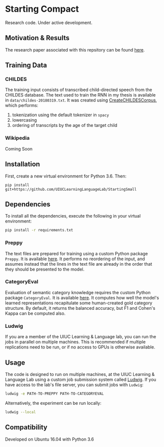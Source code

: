 # Starting Compact

Research code. Under active development.

## Motivation & Results

The research paper associated with this repsitory can be found [here](https://osf.io/j943u/).

## Training Data

### CHILDES

The training input consists of transcribed child-directed speech from the CHILDES database.
The text used to train the RNN in my thesis is available in `data/childes-20180319.txt`. 
It was created using [CreateCHILDESCorpus](https://github.com/UIUCLearningLanguageLab/CreateCHILDESCorpus), which performs:

1) tokenization using the default tokenizer in `spacy`
2) lowercasing
3) ordering of transcripts by the age of the target child


### Wikipedia

Coming Soon

## Installation

First, create a new virtual environment for Python 3.6. Then:

```
pip install git+https://github.com/UIUCLearningLanguageLab/StartingSmall
```

## Dependencies

To install all the dependencies, execute the following in your virtual environment: 

```bash
pip install -r requirements.txt
```

### Preppy

The text files are prepared for training using a custom Python package `Preppy`.
It is available [here](https://github.com/phueb/Preppy).
It performs no reordering of the input, and assumes instead that the lines in the text file are already in the order that they should be presented to the model.

### CategoryEval

Evaluation of semantic category knowledge requires the custom Python package `CategoryEval`.
It is available [here](https://github.com/phueb/CategoryEval).
It computes how well the model's learned representations recapitulate some human-created gold category structure.
By default, it returns the balanced accuracy, but F1 and Cohen's Kappa can be computed also.

### Ludwig

If you are a member of the UIUC Learning & Language lab, you can run the jobs in parallel on multiple machines.
This is recommended if multiple replications need to be run, or if no access to GPUs is otherwise available.

## Usage

The code is designed to run on multiple machines, at the UIUC Learning & Language Lab using a custom job submission system called [Ludwig](https://github.com/phueb/Ludwig).
If you have access to the lab's file server, you can submit jobs with `Ludwig`:

```bash
ludwig -e PATH-TO-PREPPY PATH-TO-CATEGORYEVAL
```

Alternatively, the experiment can be run locally:

```bash
ludwig --local
```

## Compatibility

Developed on Ubuntu 16.04 with Python 3.6

